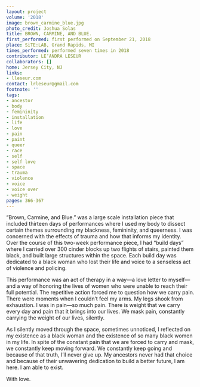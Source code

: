 ```yaml
---
layout: project
volume: '2018'
image: brown_carmine_blue.jpg
photo_credit: Joshua Solas
title: BROWN, CARMINE, AND BLUE.
first_performed: first performed on September 21, 2018
place: SiTE:LAB, Grand Rapids, MI
times_performed: performed seven times in 2018
contributor: LE’ANDRA LESEUR
collaborators: []
home: Jersey City, NJ
links:
- lleseur.com
contact: lrleseur@gmail.com
footnote: ''
tags:
- ancestor
- body
- femininity
- installation
- life
- love
- pain
- paint
- queer
- race
- self
- self love
- space
- trauma
- violence
- voice
- voice over
- weight
pages: 366-367
---
```


“Brown, Carmine, and Blue.” was a large scale installation piece that included thirteen days of performances where I used my body to dissect certain themes surrounding my blackness, femininity, and queerness. I was concerned with the effects of trauma and how that informs my identity. Over the course of this two-week performance piece, I had “build days” where I carried over 300 cinder blocks up two flights of stairs, painted them black, and built large structures within the space. Each build day was dedicated to a black woman who lost their life and voice to a senseless act of violence and policing.

This performance was an act of therapy in a way—a love letter to myself—and a way of honoring the lives of women who were unable to reach their full potential. The repetitive action forced me to question how we carry pain. There were moments when I couldn’t feel my arms. My legs shook from exhaustion. I was in pain—so much pain. There is weight that we carry every day and pain that it brings into our lives. We mask pain, constantly carrying the weight of our lives, silently.

As I silently moved through the space, sometimes unnoticed, I reflected on my existence as a black woman and the existence of so many black women in my life. In spite of the constant pain that we are forced to carry and mask, we constantly keep moving forward. We constantly keep going and because of that truth, I’ll never give up. My ancestors never had that choice and because of their unwavering dedication to build a better future, I am here. I am able to exist.

With love.
